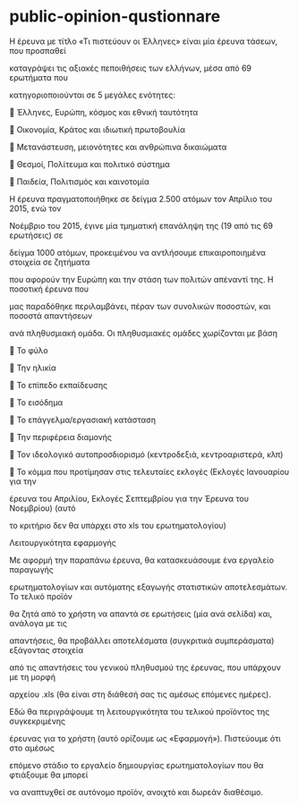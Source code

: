 # public-opinion-qustionnare

Η έρευνα με τίτλο «Τι πιστεύουν οι Έλληνες» είναι μία έρευνα τάσεων, που προσπαθεί

καταγράψει τις αξιακές πεποιθήσεις των ελλήνων, μέσα από 69 ερωτήματα που 

κατηγοριοποιούνται σε 5 μεγάλες ενότητες: 

 Έλληνες, Ευρώπη, κόσμος και εθνική ταυτότητα

 Οικονομία, Κράτος και ιδιωτική πρωτοβουλία

 Μετανάστευση, μειονότητες και ανθρώπινα δικαιώματα

 Θεσμοί, Πολίτευμα και πολιτικό σύστημα

 Παιδεία, Πολιτισμός και καινοτομία

Η έρευνα πραγματοποιήθηκε σε δείγμα 2.500 ατόμων τον Απρίλιο του 2015, ενώ τον 

Νοέμβριο του 2015, έγινε μία τμηματική επανάληψη της (19 από τις 69 ερωτήσεις) σε 

δείγμα 1000 ατόμων, προκειμένου να αντλήσουμε επικαιροποιημένα στοιχεία σε ζητήματα 

που αφορούν την Ευρώπη και την στάση των πολιτών απέναντί της. Η ποσοτική έρευνα που 

μας παραδόθηκε περιλαμβάνει, πέραν των συνολικών ποσοστών, και ποσοστά απαντήσεων 

ανά πληθυσμιακή ομάδα. Οι πληθυσμιακές ομάδες χωρίζονται με βάση 

 Το φύλο

 Την ηλικία

 Το επίπεδο εκπαίδευσης

 Το εισόδημα

 Το επάγγελμα/εργασιακή κατάσταση

 Την περιφέρεια διαμονής

 Τον ιδεολογικό αυτοπροσδιορισμό (κεντροδεξιά, κεντροαριστερά, κλπ)

 Το κόμμα που προτίμησαν στις τελευταίες εκλογές (Εκλογές Ιανουαρίου για την 

έρευνα του Απριλίου, Εκλογές Σεπτεμβρίου για την Έρευνα του Νοεμβρίου) (αυτό 

το κριτήριο δεν θα υπάρχει στο xls του ερωτηματολογίου) 

Λειτουργικότητα εφαρμογής

Με αφορμή την παραπάνω έρευνα, θα κατασκευάσουμε ένα εργαλείο παραγωγής 

ερωτηματολογίων και αυτόματης εξαγωγής στατιστικών αποτελεσμάτων. Το τελικό προϊόν 

θα ζητά από το χρήστη να απαντά σε ερωτήσεις (μία ανά σελίδα) και, ανάλογα με τις 

απαντήσεις, θα προβάλλει αποτελέσματα (συγκριτικά συμπεράσματα) εξάγοντας στοιχεία 

από τις απαντήσεις του γενικού πληθυσμού της έρευνας, που υπάρχουν με τη μορφή 

αρχείου .xls (θα είναι στη διάθεσή σας τις αμέσως επόμενες ημέρες). 

Εδώ θα περιγράψουμε τη λειτουργικότητα του τελικού προϊόντος της συγκεκριμένης 

έρευνας για το χρήστη (αυτό ορίζουμε ως «Εφαρμογή»). Πιστεύουμε ότι στο αμέσως 

επόμενο στάδιο το εργαλείο δημιουργίας ερωτηματολογίων που θα φτιάξουμε θα μπορεί 

να αναπτυχθεί σε αυτόνομο προϊόν, ανοιχτό και δωρεάν διαθέσιμο.
